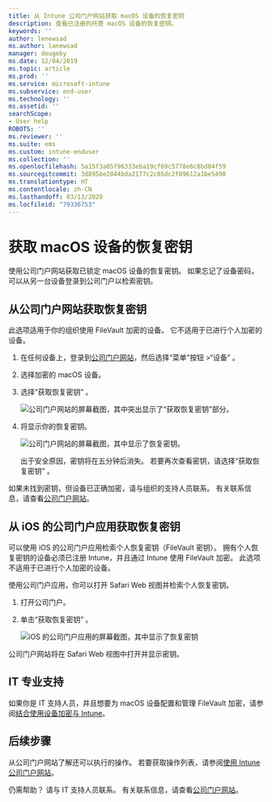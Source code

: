 ```yaml
---
title: 从 Intune 公司门户网站获取 macOS 设备的恢复密钥
description: 查看已注册的托管 macOS 设备的恢复密钥。
keywords: ''
author: lenewsad
ms.author: lanewsad
manager: dougeby
ms.date: 12/04/2019
ms.topic: article
ms.prod: ''
ms.service: microsoft-intune
ms.subservice: end-user
ms.technology: ''
ms.assetid: ''
searchScope:
- User help
ROBOTS: ''
ms.reviewer: ''
ms.suite: ems
ms.custom: intune-enduser
ms.collection: ''
ms.openlocfilehash: 5a15f3a05f96333eba19cf69c5778e6c8bd04f59
ms.sourcegitcommit: 3d895be2844bda2177c2c85dc2f09612a1be5490
ms.translationtype: HT
ms.contentlocale: zh-CN
ms.lasthandoff: 03/13/2020
ms.locfileid: "79336753"
---
```

# <a name="get-a-recovery-key-for-a-macos-device"></a>获取 macOS 设备的恢复密钥

使用公司门户网站获取已锁定 macOS 设备的恢复密钥。 如果忘记了设备密码，可以从另一台设备登录到公司门户以检索密钥。  

## <a name="get-recovery-key-from-company-portal-website"></a>从公司门户网站获取恢复密钥

此选项适用于你的组织使用 FileVault 加密的设备。 它不适用于已进行个人加密的设备。

1. 在任何设备上，登录到[公司门户网站](https://portal.manage.microsoft.com)，然后选择“菜单”按钮 >“设备”   。  
2. 选择加密的 macOS 设备。  
3. 选择“获取恢复密钥”  。  

    ![公司门户网站的屏幕截图，其中突出显示了“获取恢复密钥”部分。](./media/1907-recovery2-cpweb-intune.PNG)  

4. 将显示你的恢复密钥。

    ![公司门户网站的屏幕截图，其中显示了恢复密钥。](./media/1907-recovery-cpweb-intune.PNG)  

    出于安全原因，密钥将在五分钟后消失。 若要再次查看密钥，请选择“获取恢复密钥”  。

如果未找到密钥，但设备已正确加密，请与组织的支持人员联系。 有关联系信息，请查看[公司门户网站](https://go.microsoft.com/fwlink/?linkid=2010980)。  

## <a name="get-recovery-key-from-company-portal-app-for-ios"></a>从 iOS 的公司门户应用获取恢复密钥

可以使用 iOS 的公司门户应用检索个人恢复密钥（FileVault 密钥）。 拥有个人恢复密钥的设备必须已注册 Intune，并且通过 Intune 使用 FileVault 加密。 此选项不适用于已进行个人加密的设备。 

使用公司门户应用，你可以打开 Safari Web 视图并检索个人恢复密钥。 

1. 打开公司门户。
2. 单击“获取恢复密钥”  。

    ![iOS 的公司门户应用的屏幕截图，其中显示了恢复密钥](./media/get-recovery-key-cpweb-02.png)  

公司门户网站将在 Safari Web 视图中打开并显示密钥。 

## <a name="it-pro-support"></a>IT 专业支持

如果你是 IT 支持人员，并且想要为 macOS 设备配置和管理 FileVault 加密，请参阅[结合使用设备加密与 Intune](/intune/protect/encrypt-devices)。

## <a name="next-steps"></a>后续步骤

从公司门户网站了解还可以执行的操作。 若要获取操作列表，请参阅[使用 Intune 公司门户网站](using-the-intune-company-portal-website.md)。  

仍需帮助？ 请与 IT 支持人员联系。 有关联系信息，请查看[公司门户网站](https://go.microsoft.com/fwlink/?linkid=2010980)。  
